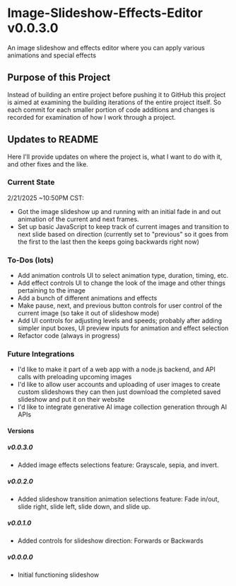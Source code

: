 # Image-Slideshow-Effects-Editor v0.0.3.0
An image slideshow and effects editor where you can apply various animations and special effects

## Purpose of this Project
Instead of building an entire project before pushing it to GitHub this project is aimed at examining the building iterations of the entire project itself. So each commit for each smaller portion of code additions and changes is recorded for examination of how I work through a project.

## Updates to README
Here I'll provide updates on where the project is, what I want to do with it, and other fixes and the like.

### Current State
2/21/2025 ~10:50PM CST:
- Got the image slideshow up and running with an initial fade in and out animation of the current and next frames.
- Set up basic JavaScript to keep track of current images and transition to next slide based on direction (currently set to "previous" so it goes from the first to the last then the keeps going backwards right now)

### To-Dos (lots)
- Add animation controls UI to select animation type, duration, timing, etc.
- Add effect controls UI to change the look of the image and other things pertaining to the image
- Add a bunch of different animations and effects
- Make pause, next, and previous button controls for user control of the current image (so take it out of slideshow mode)
- Add UI controls for adjusting levels and speeds; probably after adding simpler input boxes, UI preview inputs for animation and effect selection
- Refactor code (always in progress)

### Future Integrations
- I'd like to make it part of a web app with a node.js backend, and API calls with preloading upcoming images
- I'd like to allow user accounts and uploading of user images to create custom slideshows they can then just download the completed saved slideshow and put it on their website
- I'd like to integrate generative AI image collection generation through AI APIs

#### Versions
##### v0.0.3.0
- Added image effects selections feature: Grayscale, sepia, and invert.
##### v0.0.2.0
- Added slideshow transition animation selections feature: Fade in/out, slide right, slide left, slide down, and slide up.
##### v0.0.1.0
- Added controls for slideshow direction: Forwards or Backwards
##### v0.0.0.0
- Initial functioning slideshow

